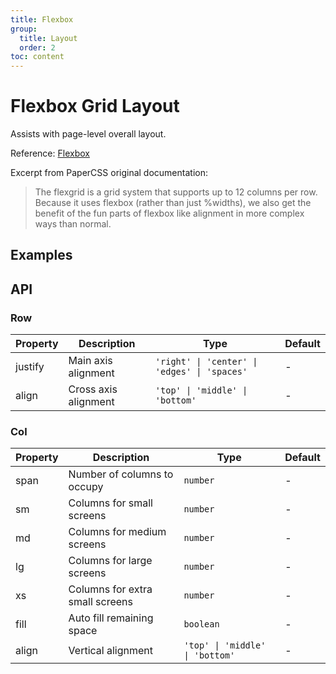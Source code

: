 ```yaml
---
title: Flexbox
group:
  title: Layout
  order: 2
toc: content
---
```


# Flexbox Grid Layout

Assists with page-level overall layout.

Reference: [Flexbox](https://www.getpapercss.com/docs/layout/flexbox/)

Excerpt from PaperCSS original documentation:

> The flexgrid is a grid system that supports up to 12 columns per row. Because it uses flexbox (rather than just %widths), we also get the benefit of the fun parts of flexbox like alignment in more complex ways than normal.

## Examples

<code src="./demos/FlexboxBase.tsx" title="Basic" description="Basic layout" iframe="1500"></code>

## API

### Row

| Property | Description          | Type                                         | Default |
| -------- | -------------------- | -------------------------------------------- | ------- |
| justify  | Main axis alignment  | `'right' \| 'center' \| 'edges' \| 'spaces'` | -       |
| align    | Cross axis alignment | `'top' \| 'middle' \| 'bottom'`              | -       |

### Col

| Property | Description                     | Type                            | Default |
| -------- | ------------------------------- | ------------------------------- | ------- |
| span     | Number of columns to occupy     | `number`                        | -       |
| sm       | Columns for small screens       | `number`                        | -       |
| md       | Columns for medium screens      | `number`                        | -       |
| lg       | Columns for large screens       | `number`                        | -       |
| xs       | Columns for extra small screens | `number`                        | -       |
| fill     | Auto fill remaining space       | `boolean`                       | -       |
| align    | Vertical alignment              | `'top' \| 'middle' \| 'bottom'` | -       |
